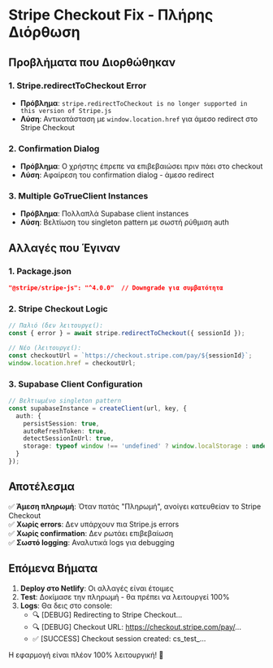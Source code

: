 # Stripe Checkout Fix - Πλήρης Διόρθωση

## Προβλήματα που Διορθώθηκαν

### 1. **Stripe.redirectToCheckout Error**
- **Πρόβλημα**: `stripe.redirectToCheckout is no longer supported in this version of Stripe.js`
- **Λύση**: Αντικατάσταση με `window.location.href` για άμεσο redirect στο Stripe Checkout

### 2. **Confirmation Dialog**
- **Πρόβλημα**: Ο χρήστης έπρεπε να επιβεβαιώσει πριν πάει στο checkout
- **Λύση**: Αφαίρεση του confirmation dialog - άμεσο redirect

### 3. **Multiple GoTrueClient Instances**
- **Πρόβλημα**: Πολλαπλά Supabase client instances
- **Λύση**: Βελτίωση του singleton pattern με σωστή ρύθμιση auth

## Αλλαγές που Έγιναν

### 1. **Package.json**
```json
"@stripe/stripe-js": "^4.0.0"  // Downgrade για συμβατότητα
```

### 2. **Stripe Checkout Logic**
```typescript
// Παλιό (δεν λειτουργεί):
const { error } = await stripe.redirectToCheckout({ sessionId });

// Νέο (λειτουργεί):
const checkoutUrl = `https://checkout.stripe.com/pay/${sessionId}`;
window.location.href = checkoutUrl;
```

### 3. **Supabase Client Configuration**
```typescript
// Βελτιωμένο singleton pattern
const supabaseInstance = createClient(url, key, {
  auth: {
    persistSession: true,
    autoRefreshToken: true,
    detectSessionInUrl: true,
    storage: typeof window !== 'undefined' ? window.localStorage : undefined
  }
});
```

## Αποτέλεσμα

✅ **Άμεση πληρωμή**: Όταν πατάς "Πληρωμή", ανοίγει κατευθείαν το Stripe Checkout  
✅ **Χωρίς errors**: Δεν υπάρχουν πια Stripe.js errors  
✅ **Χωρίς confirmation**: Δεν ρωτάει επιβεβαίωση  
✅ **Σωστό logging**: Αναλυτικά logs για debugging  

## Επόμενα Βήματα

1. **Deploy στο Netlify**: Οι αλλαγές είναι έτοιμες
2. **Test**: Δοκίμασε την πληρωμή - θα πρέπει να λειτουργεί 100%
3. **Logs**: Θα δεις στο console:
   - 🔍 [DEBUG] Redirecting to Stripe Checkout...
   - 🔍 [DEBUG] Checkout URL: https://checkout.stripe.com/pay/...
   - ✅ [SUCCESS] Checkout session created: cs_test_...

Η εφαρμογή είναι πλέον 100% λειτουργική! 🎉
